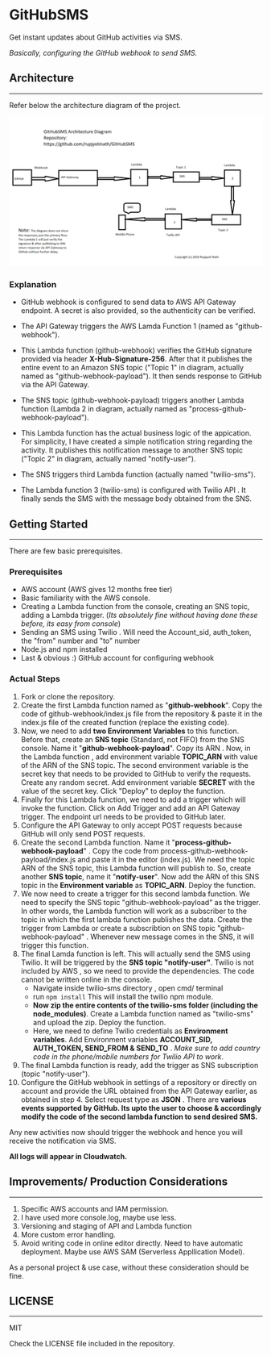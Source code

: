 # GitHubSMS

Get instant updates about GitHub activities via SMS.

*Basically, configuring the GitHub webhook to send SMS.*

## Architecture
___

Refer below the architecture diagram of the project.

![Architecture Diagram](/GitHubSMS_Architecture_Rupjyoti.png)

### Explanation

* GitHub webhook is configured to send data to AWS API Gateway endpoint. A secret is also provided, so the authenticity can be verified.

* The API Gateway triggers the AWS Lamda Function 1 (named as "github-webhook").

* This Lambda function (github-webhook) verifies the GitHub signature provided via header **X-Hub-Signature-256**. After that it publishes the entire event to an Amazon SNS topic ("Topic 1" in diagram, actually named as "github-webhook-payload"). It then sends response to GitHub via the API Gateway.

* The SNS topic (github-webhook-payload) triggers another Lambda function (Lambda 2 in diagram, actually named as "process-github-webhook-payload").

* This Lambda function has the actual business logic of the appication. For simplicity, I have created a simple notification string regarding the activity. It publishes this notification message to another SNS topic ("Topic 2" in diagram, actually named "notify-user").

* The SNS triggers third Lambda function (actually named "twilio-sms").

* The Lambda function 3 (twilio-sms) is configured with Twilio API . It finally sends the SMS with the message body obtained from the SNS.

## Getting Started
___

There are few basic prerequisites.
### Prerequisites
* AWS account (AWS gives 12 months free tier)
* Basic familiarity with the AWS console.
* Creating a Lambda function from the console, creating an SNS topic, adding a Lambda trigger. (*Its absolutely fine without having done these before, its easy from console*)
* Sending an SMS using Twilio . Will need the Account_sid, auth_token, the "from" number and "to" number
* Node.js and npm installed
* Last & obvious :) GitHub account for configuring webhook

### Actual Steps
1. Fork or clone the repository.
1. Create the first Lambda function named as "**github-webhook**". Copy the code of github-webhook/index.js file from the repository & paste it in the index.js file of the created function (replace the existing code).
1. Now, we need to add **two Environment Variables** to this function. Before that, create an **SNS topic** (Standard, not FIFO) from the SNS console. Name it "**github-webhook-payload**". Copy its ARN . Now, in the Lambda function , add environment variable **TOPIC_ARN** with value of the ARN of the SNS topic.
The second environment variable is the secret key that needs to be provided to GitHub to verify the requests. Create any random secret. Add environment variable **SECRET** with the value of the secret key.
Click "Deploy" to deploy the function.
1. Finally for this Lambda function, we need to add a trigger which will invoke the function. Click on Add Trigger and add an API Gateway trigger. The endpoint url needs to be provided to GitHub later.
1. Configure the API Gateway to only accept POST requests because GitHub will only send POST requests.
1. Create the second Lambda function. Name it "**process-github-webhook-payload**" . Copy the code from process-github-webhook-payload/index.js and paste it in the editor (index.js). We need the topic ARN of the SNS topic, this Lambda function will publish to. So, create another **SNS topic**, name it "**notify-user**". Now add the ARN of this SNS topic in the **Environment variable** as **TOPIC_ARN**. Deploy the function.
1. We now need to create a trigger for this second lambda function. We need to specify the SNS topic "github-webhook-payload" as the trigger. In other words, the Lambda function will work as a subscriber to the topic in which the first lambda function publishes the data. Create the trigger from Lambda or create a subscribtion on SNS topic "github-webhook-payload" . Whenever new message comes in the SNS, it will trigger this function.
1. The final Lamda function is left. This will actually send the SMS using Twilio. It will be triggered by the **SNS topic "notify-user"**. Twilio is not included by AWS , so we need to provide the dependencies. The code cannot be written online in the console.
    * Navigate inside twilio-sms directory , open cmd/ terminal
    * run ```
    npm install ``` This will install the twilio npm module.
    * **Now zip the entire contents of the twilio-sms folder (including the node_modules)**. Create a Lambda function named as "twilio-sms" and upload the zip. Deploy the function.
    * Here, we need to define Twilio credentials as **Environment variables**. Add Environment variables **ACCOUNT_SID, AUTH_TOKEN, SEND_FROM & SEND_TO** . *Make sure to add country code in the phone/mobile numbers for Twilio API to work*.
1. The final Lambda function is ready, add the trigger as SNS subscription (topic "notify-user").
1. Configure the GitHub webhook in settings of a repository or directly on account and provide the URL obtained from the API Gateway earlier, as obtained in step 4. Select request type as **JSON** . There are **various events supported by GitHub. Its upto the user to choose & accordingly modify the code of the second lambda function to send desired SMS.**

Any new activities now should trigger the webhook and hence you will receive the notification via SMS.

**All logs will appear in Cloudwatch.**

## Improvements/ Production Considerations
___
1. Specific AWS accounts and IAM permission.
1. I have used more console.log, maybe use less.
1. Versioning and staging of API and Lambda function
1. More custom error handling.
1. Avoid writing code in online editor directly. Need to have automatic deployment. Maybe use AWS SAM (Serverless Appllication Model).

As a personal project & use case, without these consideration should be fine.

## LICENSE
___
MIT

Check the LICENSE file included in the repository.